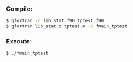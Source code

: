 ### Compile:

```sh
$ gfortran -c lib_stat.f90 tptest.f90
$ gfortran lib_stat.o tptest.o -o fmain_tptest
```
### Execute:

```sh
$ ./fmain_tptest
```
